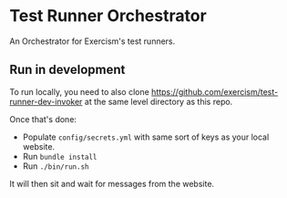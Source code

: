# Test Runner Orchestrator

An Orchestrator for Exercism's test runners.

## Run in development

To run locally, you need to also clone https://github.com/exercism/test-runner-dev-invoker at the same level directory as this repo.

Once that's done:
- Populate `config/secrets.yml` with same sort of keys as your local website.
- Run `bundle install`
- Run `./bin/run.sh`

It will then sit and wait for messages from the website.
